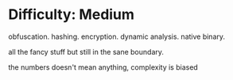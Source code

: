 # Difficulty: Medium

obfuscation. hashing. encryption. dynamic analysis. native binary.

all the fancy stuff but still in the sane boundary.

the numbers doesn't mean anything, complexity is biased